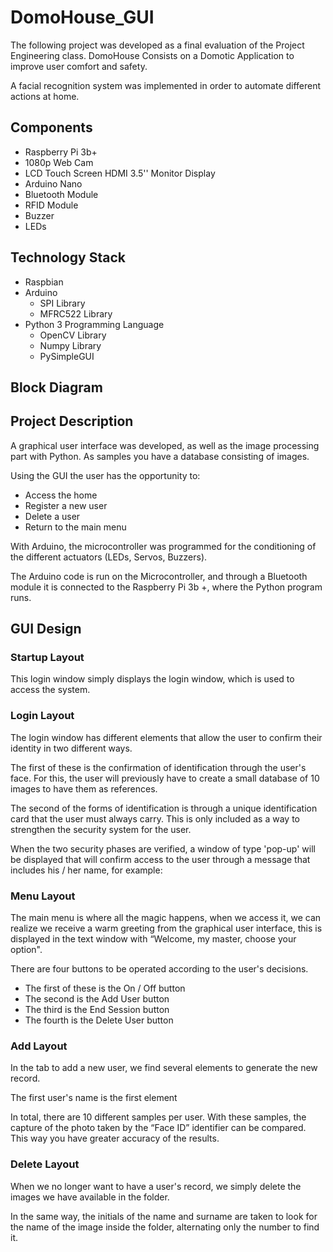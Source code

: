 # DomoHouse_GUI
The following project was developed as a final evaluation of the Project Engineering class. DomoHouse Consists on a Domotic Application to improve user comfort and safety.

A facial recognition system was implemented in order to automate different actions at home.

## **Components**
- Raspberry Pi 3b+
- 1080p Web Cam
- LCD Touch Screen HDMI 3.5'' Monitor Display
- Arduino Nano
- Bluetooth Module
- RFID Module
- Buzzer
- LEDs

## **Technology Stack**
- Raspbian
- Arduino
  - SPI Library
  - MFRC522 Library
- Python 3 Programming Language
  - OpenCV Library
  - Numpy Library
  - PySimpleGUI

## **Block Diagram**


## **Project Description**
A graphical user interface was developed, as well as the image processing part with Python. As samples you have a database consisting of images.

Using the GUI the user has the opportunity to:
- Access the home
- Register a new user
- Delete a user
- Return to the main menu

With Arduino, the microcontroller was programmed for the conditioning of the different actuators (LEDs, Servos, Buzzers).

The Arduino code is run on the Microcontroller, and through a Bluetooth module it is connected to the Raspberry Pi 3b +, where the Python program runs.

## **GUI Design**

### Startup Layout
This login window simply displays the login window, which is used to access the system.



### Login Layout
The login window has different elements that allow the user to confirm their identity in two different ways.

The first of these is the confirmation of identification through the user's face. For this, the user will previously have to create a small database of 10 images to have them as references.

The second of the forms of identification is through a unique identification card that the user must always carry.
This is only included as a way to strengthen the security system for the user.



When the two security phases are verified, a window of type 'pop-up' will be displayed that will confirm access to the user through a message that includes his / her name, for example:



### Menu Layout
The main menu is where all the magic happens, when we access it, we can realize we receive a warm greeting from the graphical user interface, this is displayed in the text window with “Welcome, my master, choose your option".

There are four buttons to be operated according to the user's decisions.

- The first of these is the On / Off button
- The second is the Add User button
- The third is the End Session button
- The fourth is the Delete User button



### Add Layout
In the tab to add a new user, we find several elements to generate the new record.

The first user's name is the first element

In total, there are 10 different samples per user. With these samples, the capture of the photo taken by the “Face ID” identifier can be compared. This way you have greater accuracy of the results.

### Delete Layout
When we no longer want to have a user's record, we simply delete the images we have available in the folder.

In the same way, the initials of the name and surname are taken to look for the name of the image inside the folder, alternating only the number to find it.
